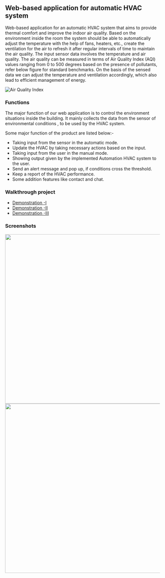 
## Web-based application for automatic HVAC system ##

Web-based application for an automatic HVAC system  that aims to provide thermal comfort and improve the indoor air quality. Based on the environment inside the room the system should be able to automatically adjust the temperature with the help of fans, heaters, etc., create the ventilation for the air to refresh it after regular intervals of time to maintain the air quality. The input sensor data involves the temperature and air quality. The air quality can be measured in terms of Air Quality Index (AQI) values ranging from 0 to 500 degrees based on the presence of pollutants, refer below figure for standard benchmarks. On the basis of the sensed data we can adjust the temperature and ventilation accordingly, which also lead to efficient management of energy.

![Air Quality Index](https://image.jimcdn.com/app/cms/image/transf/none/path/s84afce38611cf0b3/image/ia4b650b2720d122f/version/1573649439/thresholds-colors-and-meaning-of-the-levels-of-the-air-quality-index.png)

### Functions
The major function of our web application is to control the environment situations inside the building. It mainly collects the data from the sensor of environmental conditions , to be used by the HVAC system.

Some major function of the product are listed below:-

- Taking input from the sensor in the automatic mode.
- Update the HVAC by taking necessary actions based on the input.
- Taking input from the user in the manual mode.
- Showing output given by the implemented Automation HVAC system to the user.
- Send an alert message and pop up, if conditions cross the threshold.
- Keep a report of the HVAC performance.
- Some addition features like contact and chat.                                                                                                                                       
 ### Walkthrough project
 
* [Demonstration -I](https://drive.google.com/file/d/1sqWYC3FoaXFFNGhfDLg2T7vr8DnjDQJO/view?usp=sharing)
* [Demonstration -II](https://drive.google.com/file/d/1sqcd8l6rp7k9ls5xT_3Jx3KlnAgIUHom/view?usp=sharing)
* [Demonstration -III](https://drive.google.com/file/d/1sqE_UglHAPSAq_1wnLWZzCEumH56hgd7/view?usp=sharing)
      
 ### Screenshots
 <img src="https://github.com/karan0046/hvac-management-system/blob/main/src/assets/ms1.png" width="550px">
 <img src="https://github.com/karan0046/hvac-management-system/blob/main/src/assets/ms2.png" width="550px">
